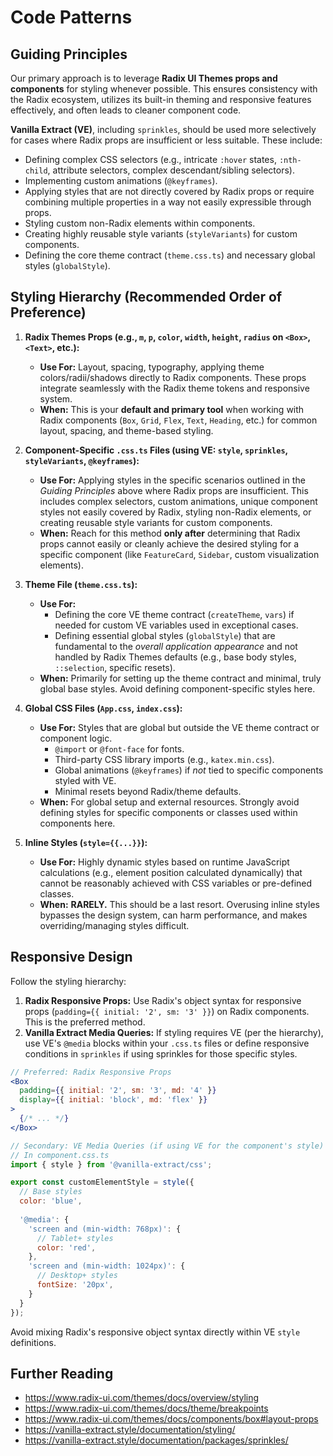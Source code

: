 # Code Patterns

## Guiding Principles

Our primary approach is to leverage **Radix UI Themes props and components** for styling whenever possible. This ensures consistency with the Radix ecosystem, utilizes its built-in theming and responsive features effectively, and often leads to cleaner component code.

**Vanilla Extract (VE)**, including `sprinkles`, should be used more selectively for cases where Radix props are insufficient or less suitable. These include:

* Defining complex CSS selectors (e.g., intricate `:hover` states, `:nth-child`, attribute selectors, complex descendant/sibling selectors).
* Implementing custom animations (`@keyframes`).
* Applying styles that are not directly covered by Radix props or require combining multiple properties in a way not easily expressible through props.
* Styling custom non-Radix elements within components.
* Creating highly reusable style variants (`styleVariants`) for custom components.
* Defining the core theme contract (`theme.css.ts`) and necessary global styles (`globalStyle`).

## Styling Hierarchy (Recommended Order of Preference)

1. **Radix Themes Props (e.g., `m`, `p`, `color`, `width`, `height`, `radius` on `<Box>`, `<Text>`, etc.):**
    * **Use For:** Layout, spacing, typography, applying theme colors/radii/shadows directly to Radix components. These props integrate seamlessly with the Radix theme tokens and responsive system.
    * **When:** This is your **default and primary tool** when working with Radix components (`Box`, `Grid`, `Flex`, `Text`, `Heading`, etc.) for common layout, spacing, and theme-based styling.

2. **Component-Specific `.css.ts` Files (using VE: `style`, `sprinkles`, `styleVariants`, `@keyframes`):**
    * **Use For:** Applying styles in the specific scenarios outlined in the *Guiding Principles* above where Radix props are insufficient. This includes complex selectors, custom animations, unique component styles not easily covered by Radix, styling non-Radix elements, or creating reusable style variants for custom components.
    * **When:** Reach for this method **only after** determining that Radix props cannot easily or cleanly achieve the desired styling for a specific component (like `FeatureCard`, `Sidebar`, custom visualization elements).

3. **Theme File (`theme.css.ts`):**
    * **Use For:**
        * Defining the core VE theme contract (`createTheme`, `vars`) if needed for custom VE variables used in exceptional cases.
        * Defining essential global styles (`globalStyle`) that are fundamental to the *overall application appearance* and not handled by Radix Themes defaults (e.g., base body styles, `::selection`, specific resets).
    * **When:** Primarily for setting up the theme contract and minimal, truly global base styles. Avoid defining component-specific styles here.

4. **Global CSS Files (`App.css`, `index.css`):**
    * **Use For:** Styles that are global but outside the VE theme contract or component logic.
        * `@import` or `@font-face` for fonts.
        * Third-party CSS library imports (e.g., `katex.min.css`).
        * Global animations (`@keyframes`) if *not* tied to specific components styled with VE.
        * Minimal resets beyond Radix/theme defaults.
    * **When:** For global setup and external resources. Strongly avoid defining styles for specific components or classes used within components here.

5. **Inline Styles (`style={{...}}`):**
    * **Use For:** Highly dynamic styles based on runtime JavaScript calculations (e.g., element position calculated dynamically) that cannot be reasonably achieved with CSS variables or pre-defined classes.
    * **When:** **RARELY.** This should be a last resort. Overusing inline styles bypasses the design system, can harm performance, and makes overriding/managing styles difficult.

## Responsive Design

Follow the styling hierarchy:

1. **Radix Responsive Props:** Use Radix's object syntax for responsive props (`padding={{ initial: '2', sm: '3' }}`) on Radix components. This is the preferred method.
2. **Vanilla Extract Media Queries:** If styling requires VE (per the hierarchy), use VE's `@media` blocks within your `.css.ts` files or define responsive conditions in `sprinkles` if using sprinkles for those specific styles.

```jsx
// Preferred: Radix Responsive Props
<Box
  padding={{ initial: '2', sm: '3', md: '4' }}
  display={{ initial: 'block', md: 'flex' }}
>
  {/* ... */}
</Box>

// Secondary: VE Media Queries (if using VE for the component's style)
// In component.css.ts
import { style } from '@vanilla-extract/css';

export const customElementStyle = style({
  // Base styles
  color: 'blue',
  
  '@media': {
    'screen and (min-width: 768px)': {
      // Tablet+ styles
      color: 'red',
    },
    'screen and (min-width: 1024px)': {
      // Desktop+ styles
      fontSize: '20px',
    }
  }
});
```

Avoid mixing Radix's responsive object syntax directly within VE `style` definitions.

## Further Reading

* <https://www.radix-ui.com/themes/docs/overview/styling>
* <https://www.radix-ui.com/themes/docs/theme/breakpoints>
* <https://www.radix-ui.com/themes/docs/components/box#layout-props>
* <https://vanilla-extract.style/documentation/styling/>
* <https://vanilla-extract.style/documentation/packages/sprinkles/>
